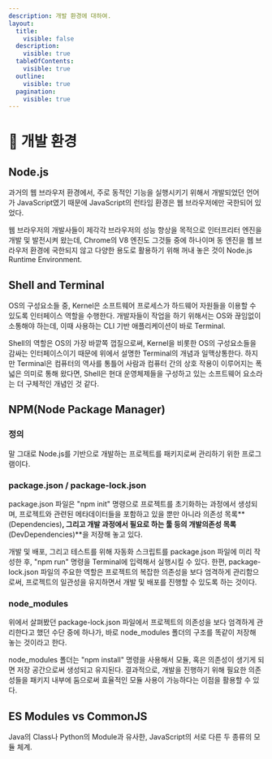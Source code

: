 ```yaml
---
description: 개발 환경에 대하여.
layout:
  title:
    visible: false
  description:
    visible: true
  tableOfContents:
    visible: true
  outline:
    visible: true
  pagination:
    visible: true
---
```


# 📘 개발 환경

## Node.js

&#x20; 과거의 웹 브라우저 환경에서, 주로 동적인 기능을 실행시키기 위해서 개발되었던 언어가 JavaScript였기 때문에 JavaScript의 런타임 환경은 웹 브라우저에만 국한되어 있었다.

&#x20; 웹 브라우저의 개발사들이 제각각 브라우저의 성능 향상을 목적으로 인터프리터 엔진을 개발 및 발전시켜 왔는데, Chrome의 V8 엔진도 그것들 중에 하나이며 동 엔진을 웹 브라우저 환경에 국한되지 않고 다양한 용도로 활용하기 위해 꺼내 놓은 것이 Node.js Runtime Environment.



## Shell and Terminal

&#x20; OS의 구성요소들 중, Kernel은 소프트웨어 프로세스가 하드웨어 자원들을 이용할 수 있도록 인터페이스 역할을 수행한다. 개발자들이 작업을 하기 위해서는 OS와 끊임없이 소통해야 하는데, 이때 사용하는 CLI 기반 애플리케이션이 바로 Terminal.

&#x20; Shell의 역할은 OS의 가장 바깥쪽 껍질으로써, Kernel을 비롯한 OS의 구성요소들을 감싸는 인터페이스이기 때문에 위에서 설명한 Terminal의 개념과 일맥상통한다. 하지만 Terminal은 컴퓨터의 역사를 통틀어 사람과 컴퓨터 간의 상호 작용이 이루어지는 폭넓은 의미로 통해 왔다면, Shell은 현대 운영체제들을 구성하고 있는 소프트웨어 요소라는 더 구체적인 개념인 것 같다.



## NPM(Node Package Manager)

### &#x20;정의

&#x20; 말 그대로 Node.js를 기반으로 개발하는 프로젝트를 패키지로써 관리하기 위한 프로그램이다.



### &#x20;package.json / package-lock.json

&#x20; package.json 파일은 "npm init" 명령으로 프로젝트를 초기화하는 과정에서 생성되며, 프로젝트와 관련된 메타데이터들을 포함하고 있을 뿐만 아니라 의존성 목록**(Dependencies)**, 그리고 개발 과정에서 필요로 하는 툴 등의 개발의존성 목록**(DevDependencies)**을 저장해 놓고 있다.

&#x20; 개발 및 배포, 그리고 테스트를 위해 자동화 스크립트를 package.json 파일에 미리 작성한 후, "npm run" 명령을 Terminal에 입력해서 실행시킬 수 있다. 한편, package-lock.json 파일의 주요한 역할은 프로젝트의 복잡한 의존성을 보다 엄격하게 관리함으로써, 프로젝트의 일관성을 유지하면서 개발 및 배포를 진행할 수 있도록 하는 것이다.



### &#x20;node\_modules

&#x20; 위에서 살펴봤던 package-lock.json 파일에서 프로젝트의 의존성을 보다 엄격하게 관리한다고 했던 수단 중에 하나가, 바로 node\_modules 폴더의 구조를 똑같이 저장해 놓는 것이라고 한다.

&#x20; node\_modules 폴더는 "npm install" 명령을 사용해서 모듈, 혹은 의존성이 생기게 되면 저장 공간으로써 생성되고 유지된다. 결과적으로, 개발을 진행하기 위해 필요한 의존성들을 패키지 내부에 둠으로써 효율적인 모듈 사용이 가능하다는 이점을 활용할 수 있다.



## ES Modules vs CommonJS

&#x20; Java의 Class나 Python의 Module과 유사한, JavaScript의 서로 다른 두 종류의 모듈 체계.
